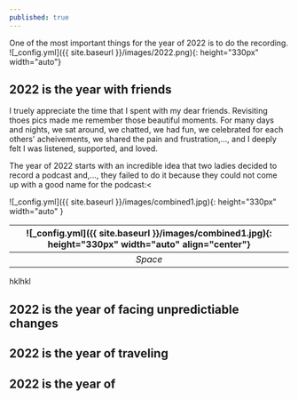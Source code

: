 ```yaml
---
published: true
---
```


One of the most important things for the year of 2022 is to do the recording.
![_config.yml]({{ site.baseurl }}/images/2022.png){: height="330px" width="auto"}
## 2022 is the year with friends
I truely appreciate the time that I spent with my dear friends. Revisiting thoes pics made me remember those beautiful moments. For many days and nights, we sat around, we chatted, we had fun, we celebrated for each others' acheivements, we shared the pain and frustration,..., and I deeply felt I was listened, supported, and loved.

The year of 2022 starts with an incredible idea that two ladies decided to record a podcast and,..., they failed to do it because they could not come up with a good name for the podcast:<

![_config.yml]({{ site.baseurl }}/images/combined1.jpg){: height="330px" width="auto" }

|![_config.yml]({{ site.baseurl }}/images/combined1.jpg){: height="330px" width="auto" align="center"}| 
|:--:| 
| *Space* |

hklhkl

## 2022 is the year of facing unpredictiable changes


## 2022 is the year of traveling

## 2022 is the year of
